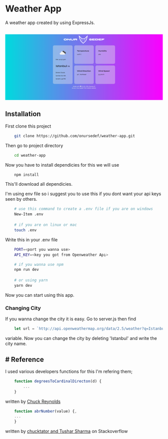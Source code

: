 
# Weather App

A weather app created by using ExpressJs.


## 

![App Screenshot](https://raw.githubusercontent.com/onursedef/weather-app/master/public/img/weather-expres.herokuapp.com_.png?token=AJWU7F2XN5CTAJ3WRI6SVOTBXCJYY)

## 
## Installation

First clone this project

```bash
    git clone https://github.com/onursedef/weather-app.git
```
Then go to project directory

```bash
    cd weather-app
```
Now you have to install dependicies for this we will use

```bash
    npm install
```
This'll download all dependicies. 

I'm using env file so i suggest you to use this if you dont want your api keys seen by others.
```bash
    # use this command to create a .env file if you are on windows
    New-Item .env

    # if you are on linux or mac
    touch .env
```
Write this in your .env file
```bash
    PORT=<port you wanna use>
    API_KEY=<key you got from Openweather Apı>
```

```bash
    # if you wanna use npm
    npm run dev

    # or using yarn
    yarn dev
```
Now you can start using this app.

### Changing City

If you wanna change the city it is easy. Go to server.js then find 
```javascript
    let url = `http://api.openweathermap.org/data/2.5/weather?q=Istanbul&...`;
```
variable. Now you can change the city by deleting 'Istanbul' and write the city name.
## # Reference

I used various developers functions for this I'm refering them;

```js
    function degreesToCardinalDirecton(d) {
        ...
    }
```
written by [Chuck Reynolds](https://gist.github.com/chuckreynolds)

```js
    function abrNumber(value) {,
    ...
    }
```
written by [chucktator and Tushar Sharma](https://stackoverflow.com/a/10601315) on Stackoverflow